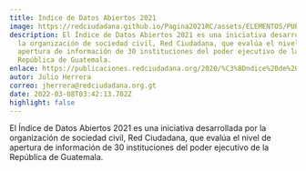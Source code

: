 ```yaml
---
title: Indice de Datos Abiertos 2021
image: https://redciudadana.github.io/Pagina2021RC/assets/ELEMENTOS/PUBLICACIONES/PUBLICACIONES/DATOS-ABIERTOS-DE-GUATEMALA.png
description: El Índice de Datos Abiertos 2021 es una iniciativa desarrollada por
  la organización de sociedad civil, Red Ciudadana, que evalúa el nivel de
  apertura de información de 30 instituciones del poder ejecutivo de la
  República de Guatemala.
enlace: https://publicaciones.redciudadana.org/2020/%C3%8Dndice%20de%20Datos%20Abiertos%202019%20-%20Red%20Ciudadana.pdf
autor: Julio Herrera
correo: jherrera@redciudadana.org.gt
date: 2022-03-08T03:42:13.702Z
highlight: false
---
```

El Índice de Datos Abiertos 2021 es una iniciativa desarrollada por la organización de sociedad civil, Red Ciudadana, que evalúa el nivel de apertura de información de 30 instituciones del poder ejecutivo de la República de Guatemala.